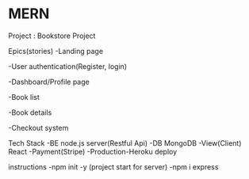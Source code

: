 # MERN

Project : Bookstore Project

Epics(stories)
-Landing page

-User authentication(Register, login)

-Dashboard/Profile page

-Book list

-Book details

-Checkout system

Tech Stack
-BE node.js server(Restful Api)
-DB MongoDB
-View(Client) React
-Payment(Stripe)
-Production-Heroku deploy

instructions
-npm init -y (project start for server)
-npm i express

